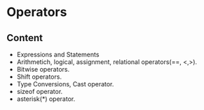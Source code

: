 # Operators
## Content
- Expressions and Statements
- Arithmetich, logical, assignment, relational operators(==, <,>).
- Bitwise operators.
- Shift operators.
- Type Conversions, Cast operator.
- sizeof operator.
- asterisk(*) operator.

